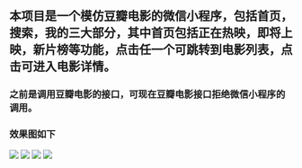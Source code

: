## 本项目是一个模仿豆瓣电影的微信小程序，包括首页，搜索，我的三大部分，其中首页包括正在热映，即将上映，新片榜等功能，点击任一个可跳转到电影列表，点击可进入电影详情。
### 之前是调用豆瓣电影的接口，可现在豆瓣电影接口拒绝微信小程序的调用。
### 效果图如下
![](https://github.com/meimei1235/xx/blob/master/images/%E9%A6%96%E9%A1%B5.jpg)
![](https://github.com/meimei1235/xx/blob/master/images/%E5%88%97%E8%A1%A8.jpg)
![](https://github.com/meimei1235/xx/blob/master/images/%E7%94%B5%E5%BD%B1%E8%AF%A6%E6%83%85.jpg)
![](https://github.com/meimei1235/xx/blob/master/images/%E6%88%91%E7%9A%84.jpg)
